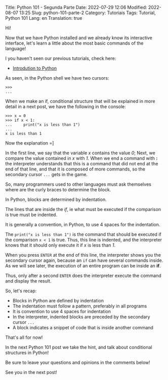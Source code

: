 Title: Python 101 - Segunda Parte
Date: 2022-07-29 12:06
Modified: 2022-08-07 13:25
Slug: python-101-parte-2
Category: Tutoriais
Tags: Tutorial, Python 101
Lang: en
Translation: true

Hi!

Now that we have Python installed and we already know its interactive interface, let's learn a little about the most basic commands of the language!


I you haven't seen our previous tutorials, check here:

* [Introdution to Python]({filename}/Tutoriais/en/python101.md)

As seen, in the Python shell we have two cursors:

    >>>
    ...

When we make an if, conditional structure that will be explained in more detail in a next post, we have the following in the console:

    >>> x = 0
    >>> if x < 1:
    ...     print("x is less than 1")
    ...
    x is less than 1

Now the explanation =]

In the first line, we say that the variable _x_ contains the value _0_;
Next, we compare the value contained in _x_ with _1_. When we end a command with **:** the interpreter understands that this is a command that did not end at the end of that line, and that it is composed of more commands, so the secondary cursor `...` gets in the game.

So, many programmers used to other languages ​​must ask themselves where are the curly braces to determine the block.

In Python, blocks are determined by indentation.

The lines that are inside the _if_, ie what must be executed if the comparison is true must be indented.

It is generally a convention, in Python, to use 4 spaces for the indentation.

The `print("x is less than 1")` is the command that should be executed if the comparison `x < 1` is true. Thus, this line is indented, and the interpreter knows that it should only execute it if *x* is less than *1*.

When you press `ENTER` at the end of this line, the interpreter shows you the secondary cursor again, because an `if` can have several commands inside. As we will see later, the execution of an entire program can be inside an __if__.

Thus, only after a second `ENTER` does the interpreter execute the command and display the result.

So, let's recap:

* Blocks in Python are defined by indentation
* The indentation must follow a pattern, preferably in all programs
* It is convention to use 4 spaces for indentation
* In the interpreter, indented blocks are preceded by the secondary cursor `...`
* A block indicates a snippet of code that is inside another command

That's all for now!

In the next Python 101 post we take the hint, and talk about conditional structures in Python!

Be sure to leave your questions and opinions in the comments below!

See you in the next post!